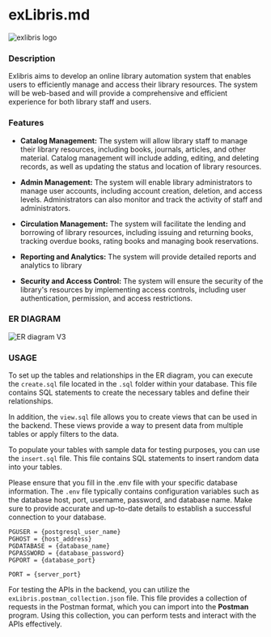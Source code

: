 # exLibris.md

![exlibris logo](https://user-images.githubusercontent.com/51405534/236638080-7ce8bd2e-d2e6-4f2b-8b83-817481d6dad3.jpg)


### Description
Exlibris aims to develop an online library automation system that enables users to efficiently manage and access their library resources. The system will be web-based and will provide a comprehensive and efficient experience for both library staff and users.

### Features

- **Catalog Management:** The system will allow library staff to manage their library
resources, including books, journals, articles, and other material. Catalog management
will include adding, editing, and deleting records, as well as updating the status and
location of library resources.

- **Admin Management:** The system will enable library administrators to manage user accounts, including account creation, deletion, and access levels. Administrators can also monitor and track the activity of staff and administrators.

- **Circulation Management:** The system will facilitate the lending and borrowing of library resources, including issuing and returning books, tracking overdue books, rating books and managing book reservations.

- **Reporting and Analytics:** The system will provide detailed reports and analytics to library

- **Security and Access Control:** The system will ensure the security of the library's
resources by implementing access controls, including user authentication, permission,
and access restrictions.

### ER DIAGRAM
![ER diagram V3](https://user-images.githubusercontent.com/51405534/236638224-fc78542a-32e4-4a20-b514-0afbeac8c38b.jpg)

### USAGE

To set up the tables and relationships in the ER diagram, you can execute the `create.sql` file located in the `.sql` folder within your database. This file contains SQL statements to create the necessary tables and define their relationships.

In addition, the `view.sql` file allows you to create views that can be used in the backend. These views provide a way to present data from multiple tables or apply filters to the data.

To populate your tables with sample data for testing purposes, you can use the `insert.sql` file. This file contains SQL statements to insert random data into your tables.

Please ensure that you fill in the .env file with your specific database information. The `.env` file typically contains configuration variables such as the database host, port, username, password, and database name. Make sure to provide accurate and up-to-date details to establish a successful connection to your database.

```
PGUSER = {postgresql_user_name}
PGHOST = {host_address}
PGDATABASE = {database_name}
PGPASSWORD = {database_password}
PGPORT = {database_port}

PORT = {server_port}
```

For testing the APIs in the backend, you can utilize the `exLibris.postman_collection.json` file. This file provides a collection of requests in the Postman format, which you can import into the **Postman** program. Using this collection, you can perform tests and interact with the APIs effectively.

